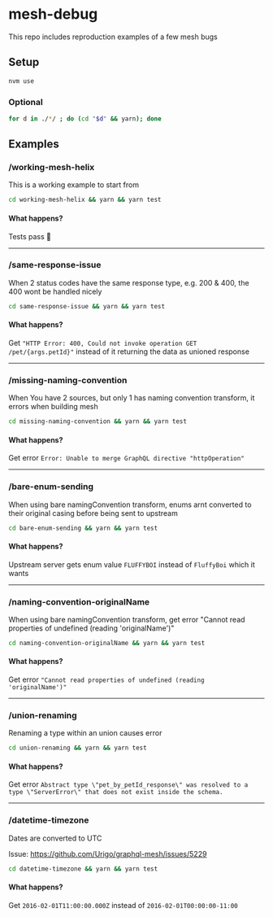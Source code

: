 # mesh-debug

This repo includes reproduction examples of a few mesh bugs

## Setup

```sh
nvm use
```

### Optional

```sh
for d in ./*/ ; do (cd "$d" && yarn); done
```

## Examples

### /working-mesh-helix

This is a working example to start from

```sh
cd working-mesh-helix && yarn && yarn test
```

#### What happens?

Tests pass :tada:

---

### /same-response-issue

When 2 status codes have the same response type, e.g. 200 & 400, the 400 wont be handled nicely

```sh
cd same-response-issue && yarn && yarn test
```

#### What happens?

Get `"HTTP Error: 400, Could not invoke operation GET /pet/{args.petId}"` instead of it returning the data as unioned response

---

### /missing-naming-convention

When You have 2 sources, but only 1 has naming convention transform, it errors when building mesh

```sh
cd missing-naming-convention && yarn && yarn test
```

#### What happens?

Get error `Error: Unable to merge GraphQL directive "httpOperation"`

---

### /bare-enum-sending

When using bare namingConvention transform, enums arnt converted to their original casing before being sent to upstream

```sh
cd bare-enum-sending && yarn && yarn test
```

#### What happens?

Upstream server gets enum value `FLUFFYBOI` instead of `FluffyBoi` which it wants

---

### /naming-convention-originalName

When using bare namingConvention transform, get error "Cannot read properties of undefined (reading 'originalName')"

```sh
cd naming-convention-originalName && yarn && yarn test
```

#### What happens?

Get error `"Cannot read properties of undefined (reading 'originalName')"`

---

### /union-renaming

Renaming a type within an union causes error

```sh
cd union-renaming && yarn && yarn test
```

#### What happens?

Get error `Abstract type \"pet_by_petId_response\" was resolved to a type \"ServerError\" that does not exist inside the schema.`

---

### /datetime-timezone

Dates are converted to UTC

Issue: https://github.com/Urigo/graphql-mesh/issues/5229

```sh
cd datetime-timezone && yarn && yarn test
```

#### What happens?

Get `2016-02-01T11:00:00.000Z` instead of `2016-02-01T00:00:00-11:00`
